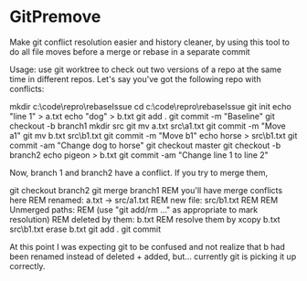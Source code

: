 # GitPremove
Make git conflict resolution easier and history cleaner, by using this tool to do all file moves before a merge or rebase in a separate commit

Usage: use git worktree to check out two versions of a repo at the same time in different repos. Let's say you've got the following repo with conflicts:

mkdir c:\code\repro\rebaseIssue
cd c:\code\repro\rebaseIssue
git init
echo "line 1" > a.txt
echo "dog" > b.txt
git add .
git commit -m "Baseline"
git checkout -b branch1
mkdir src
git mv a.txt src\a1.txt
git commit -m "Move a1"
git mv b.txt src\b1.txt
git commit -m "Move b1"
echo horse > src\b1.txt
git commit -am "Change dog to horse"
git checkout master
git checkout -b branch2
echo pigeon > b.txt
git commit -am "Change line 1 to line 2"

Now, branch 1 and branch2 have a conflict. If you try to merge them, 

git checkout branch2
git merge branch1
REM you'll have merge conflicts here
REM renamed:    a.txt -> src/a1.txt
REM new file:   src/b1.txt
REM 
REM Unmerged paths:
REM (use "git add/rm <file>..." as appropriate to mark resolution)
REM     deleted by them: b.txt
REM resolve them by
xcopy b.txt src\b1.txt
erase b.txt
git add .
git commit

At this point I was expecting git to be confused and not realize that b had been renamed instead of deleted + added, but... currently git is picking it up
correctly. 